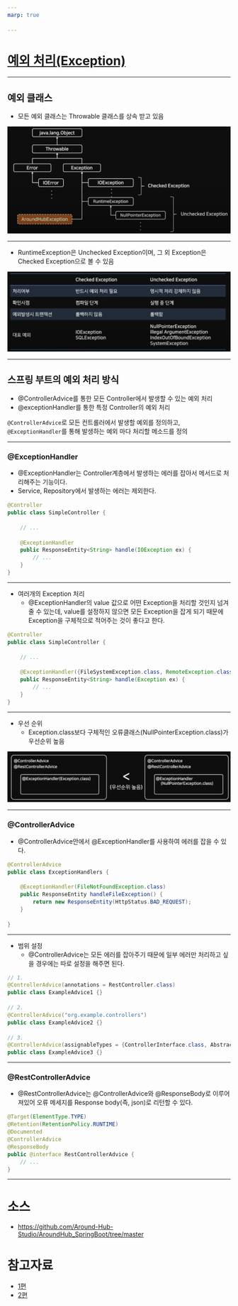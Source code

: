 ```yaml
---
marp: true

---
```

# [예외 처리(Exception)](https://velog.io/@kiiiyeon/%EC%8A%A4%ED%94%84%EB%A7%81-ExceptionHandler%EB%A5%BC-%ED%86%B5%ED%95%9C-%EC%98%88%EC%99%B8%EC%B2%98%EB%A6%AC)

---
## 예외 클래스
- 모든 예외 클래스는 Throwable 클래스를 상속 받고 있음

![Alt text](./img/image.png)

---

- RuntimeException은 Unchecked Exception이며, 그 외 Exception은 Checked Exception으로 볼 수 있음 

![Alt text](./img/image-1.png)

---
## 스프링 부트의 예외 처리 방식 
- @ControllerAdvice를 통한 모든 Controller에서 발생할 수 있는 예외 처리 
- @exceptionHandler를 통한 특정 Controller의 예외 처리 

`@ControllerAdvice`로 모든 컨트롤러에서 발생할 예외를 정의하고, `@ExceptionHandler`를 통해 발생하는 예외 마다 처리할 메소드를 정의 

---
### @ExceptionHandler
- @ExceptionHandler는 Controller계층에서 발생하는 에러를 잡아서 메서드로 처리해주는 기능이다.
- Service, Repository에서 발생하는 에러는 제외한다.

```java
@Controller
public class SimpleController {

    // ...

    @ExceptionHandler
    public ResponseEntity<String> handle(IOException ex) {
        // ...
    }
}
```

---
- 여러개의 Exception 처리 
  - @ExceptionHandler의 value 값으로 어떤 Exception을 처리할 것인지 넘겨줄 수 있는데,
value를 설정하지 않으면 모든 Exception을 잡게 되기 때문에 Exception을 구체적으로 적어주는 것이 좋다고 한다.

```java
@Controller
public class SimpleController {

    // ...

    @ExceptionHandler({FileSystemException.class, RemoteException.class})
    public ResponseEntity<String> handle(Exception ex) {
        // ...
    }
}
```

---
- 우선 순위
  - Exception.class보다 구체적인 오류클래스(NullPointerException.class)가 우선순위 높음 

![Alt text](./img/image-2.png)


---
### @ControllerAdvice
- @ControllerAdvice안에서 @ExceptionHandler를 사용하여 에러를 잡을 수 있다.

```java
@ControllerAdvice
public class ExceptionHandlers {

    @ExceptionHandler(FileNotFoundException.class)
    public ResponseEntity handleFileException() {
        return new ResponseEntity(HttpStatus.BAD_REQUEST);
    }

}
```

---

- 범위 설정 
  - @ControllerAdvice는 모든 에러를 잡아주기 때문에 일부 에러만 처리하고 싶을 경우에는 따로 설정을 해주면 된다.

```java
// 1.
@ControllerAdvice(annotations = RestController.class)
public class ExampleAdvice1 {}

// 2.
@ControllerAdvice("org.example.controllers")
public class ExampleAdvice2 {}

// 3.
@ControllerAdvice(assignableTypes = {ControllerInterface.class, AbstractController.class})
public class ExampleAdvice3 {}

```



---
### @RestControllerAdvice
- @RestControllerAdvice는 @ControllerAdvice와 @ResponseBody로 이루어져있어 오류 메세지를 Response body(즉, json)로 리턴할 수 있다.

```java
@Target(ElementType.TYPE)
@Retention(RetentionPolicy.RUNTIME)
@Documented
@ControllerAdvice
@ResponseBody
public @interface RestControllerAdvice {
	// ...	
}
```

---
# 소스
- https://github.com/Around-Hub-Studio/AroundHub_SpringBoot/tree/master

# 참고자료
- [1편](https://www.youtube.com/watch?v=7t6tQ4KV37g&t=498s)
- [2편](https://www.youtube.com/watch?v=1Jc-SD9YrV4)



